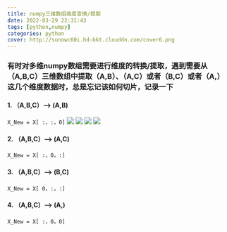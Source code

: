 ```yaml
---
title: numpy三维数组维度变换/提取
date: 2022-03-29 22:31:43
tags: [python,numpy]
categories: python
cover: http://sunowc60i.hd-bkt.clouddn.com/cover6.png
---
```


### 有时对多维numpy数组需要进行维度的转换/提取，遇到需要从（A,B,C）三维数组中提取（A,B）、（A,C）或者（B,C）或者（A,）这几个维度数据时，总是忘记该如何切片，记录一下

####  1. （A,B,C）——> (A,B)
`X_New = X[ :，:，0]`
![](.\1.png)
![](.\2.png)
![](.\3.png)
![](.\4.png)






#### 2. （A,B,C）——> (A,C)
`X_New = X[ :，0，:]`

#### 3. （A,B,C）——> (B,C)
`X_New = X[ 0，:，:]`

####  4. （A,B,C）——> (A,)
`X_New = X[ :，0，0]`